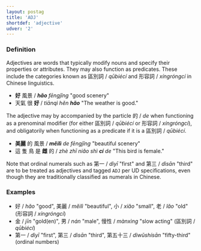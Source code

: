 ```yaml
---
layout: postag
title: 'ADJ'
shortdef: 'adjective'
udver: '2'
---
```


### Definition

Adjectives are words that typically modify nouns and specify their properties or attributes. They may also function as predicates. These include the categories known as 區別詞 / _qūbiécí_ and 形容詞 / _xíngróngcí_ in Chinese linguistics.

- <b>好</b> 風景 / _<b>hǎo</b> fēngjǐng_ "good scenery"
- 天氣 很 <b>好</b> / _tiānqì hěn <b>hǎo</b>_ "The weather is good."

The adjective may by accompanied by the particle 的 / _de_ when functioning as a prenominal modifier (for either 區別詞 / _qūbiécí_ or 形容詞 / _xíngróngcí_), and obligatorily when functioning as a predicate if it is a 區別詞 / _qūbiécí_. 

- <b>美麗</b> 的 風景 / _<b>měilì</b> de fēngjǐng_ "beautiful scenery"
- 這 隻 鳥 是 <b>雌</b> 的 / _zhè zhī niǎo shì <b>cí</b> de_ "This bird is female." 

Note that ordinal numerals such as 第一 / _dìyī_ "first" and 第三 / _dìsān_ "third" are to be treated as adjectives and tagged `ADJ` per UD specifications, even though they are traditionally classified as numerals in Chinese.

### Examples

* 好 / _hǎo_ "good", 美麗 / _měilì_ "beautiful", 小 / _xiǎo_ "small", 老 / _lǎo_ "old" (形容詞 / _xíngróngcí_)
* 金 / _jīn_ "gold(en)", 男 / _nán_ "male", 慢性 / _mànxìng_ "slow acting" (區別詞 / _qūbiécí_)
* 第一 / _dìyī_ "first", 第三 / _dìsān_ "third", 第五十三 / _dìwǔshísān_ "fifty-third" (ordinal numbers)
